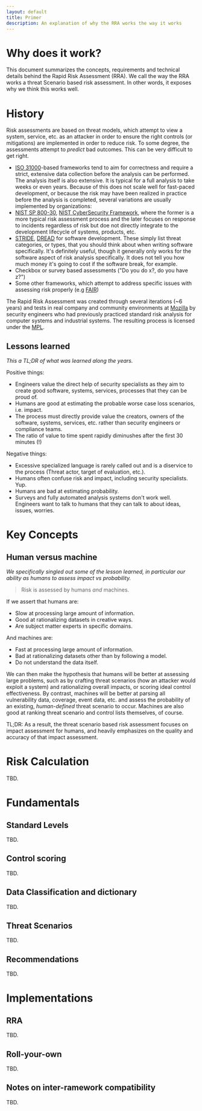 ```yaml
---
layout: default
title: Primer
description: An explanation of why the RRA works the way it works
---
```


# Why does it work?

This document summarizes the concepts, requirements and technical details behind the Rapid Risk Assessment (RRA). We call the way the RRA works a threat Scenario based risk assessment.
In other words, it exposes why we think this works well.

# History

Risk assessments are based on threat models, which attempt to view a system, service, etc. as an attacker in order to ensure the right controls (or mitigations) are implemented in order to reduce risk. To some degree, the assessments attempt to *predict* bad outcomes. This can be very difficult to get right.

- [ISO 31000](https://infogalactic.com/info/ISO_31000)-based frameworks tend to aim for correctness and require a strict, extensive data collection before the analysis can be performed. The analysis itself is also extensive. It is typical for a full analysis to take weeks or even years. Because of this does not scale well for fast-paced development, or because the risk may have been realized in practice before the analysis is completed, several variations are usually implemented by organizations:
- [NIST SP 800-30](https://csrc.nist.gov/publications/detail/sp/800-30/rev-1/final), [NIST CyberSecurity Framework](https://www.nist.gov/cyberframework), where the former is a more typical risk assessment process and the later focuses on response to incidents regardless of risk but doe not directly integrate to the development lifecycle of systems, products, etc.
- [STRIDE](https://infogalactic.com/info/STRIDE_(security)), [DREAD](https://infogalactic.com/info/DREAD_(risk_assessment_model)) for software development. These simply list threat categories, or types, that you should think about when writing software specifically. It's definitely useful, though it generally only works for the software aspect of risk analysis specifically. It does not tell you how much money it's going to cost if the software break, for example.
- Checkbox or survey based assessments ("Do you do x?, do you have z?")
- Some other frameworks, which attempt to address specific issues with assessing risk properly (e.g [FAIR](https://infogalactic.com/info/Factor_analysis_of_information_risk))

The Rapid Risk Assessment was created through several iterations (~6 years) and tests in real company and community environments at [Mozilla](https://www.mozilla.org) by security engineers who had previously practiced standard risk analysis for computer systems and industrial systems. The resulting process is licensed under the [MPL](LICENSE-MPL).

## Lessons learned

*This a TL;DR of what was learned along the years.*

Positive things:
- Engineers value the direct help of security specialists as they aim to create good software, systems, services, processes that they can be proud of.
- Humans are good at estimating the probable worse case loss scenarios, i.e. impact.
- The process must directly provide value the creators, owners of the software, systems, services, etc. rather than security engineers or compliance teams.
- The ratio of value to time spent rapidly diminushes after the first 30 minutes (!)

Negative things:
- Excessive specialized language is rarely called out and is a diservice to the process (Threat actor, target of evaluation, etc.).
- Humans often confuse risk and impact, including security specialists. Yup.
- Humans are bad at estimating probability.
- Surveys and fully automated analysis systems don't work well. Engineers want to talk to humans that they can talk to about ideas, issues, worries.

# Key Concepts

## Human versus machine
*We specifically singled out some of the lesson learned, in particular our ability as humans to assess impact vs probability.*

> Risk is assessed by humans *and* machines.

If we assert that humans are:
- Slow at processing large amount of information.
- Good at rationalizing datasets in creative ways.
- Are subject matter experts in specific domains.

And machines are:
- Fast at processing large amount of information.
- Bad at rationalizing datasets other than by following a model.
- Do not understand the data itself.

We can then make the hypothesis that humans will be better at assessing large problems, such as by crafting threat scenarios (how an attacker would exploit a system) and rationalizing overall impacts, or scoring ideal control effectiveness.
By contrast, machines will be better at parsing all vulnerability data, coverage, event data, etc. and assess the probability of an existing, *human-defined* threat scenario to occur. Machines are also good at ranking threat scenario and control lists themselves, of course.

TL;DR: As a result, the threat scenario based risk assessment focuses on impact assessment for humans, and heavily emphasizes on the quality and accuracy of that impact assessment.


# Risk Calculation

TBD.

# Fundamentals

## Standard Levels
TBD.

## Control scoring
TBD.

## Data Classification and dictionary

TBD.

## Threat Scenarios

TBD.

## Recommendations

TBD.

# Implementations

## RRA

TBD.

## Roll-your-own

TBD.

## Notes on inter-ramework compatibility

TBD.
